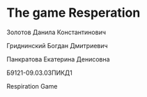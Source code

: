 # The game Resperation
Золотов Данила Константинович

Гриднинский Богдан Дмитриевич

Панкратова Екатерина Денисовна

Б9121-09.03.03ПИКД1

Respiration Game

